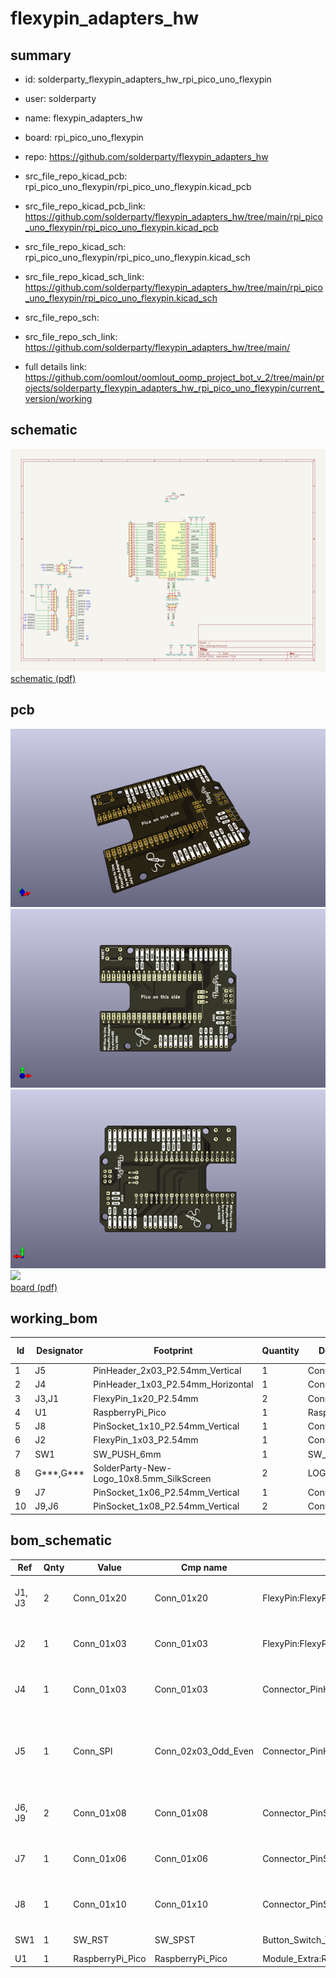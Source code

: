 # flexypin_adapters_hw
 
## summary 
* id: solderparty_flexypin_adapters_hw_rpi_pico_uno_flexypin
* user: solderparty
* name: flexypin_adapters_hw
* board: rpi_pico_uno_flexypin
* repo: https://github.com/solderparty/flexypin_adapters_hw
* src_file_repo_kicad_pcb: rpi_pico_uno_flexypin/rpi_pico_uno_flexypin.kicad_pcb
* src_file_repo_kicad_pcb_link: https://github.com/solderparty/flexypin_adapters_hw/tree/main/rpi_pico_uno_flexypin/rpi_pico_uno_flexypin.kicad_pcb
* src_file_repo_kicad_sch: rpi_pico_uno_flexypin/rpi_pico_uno_flexypin.kicad_sch
* src_file_repo_kicad_sch_link: https://github.com/solderparty/flexypin_adapters_hw/tree/main/rpi_pico_uno_flexypin/rpi_pico_uno_flexypin.kicad_sch

* src_file_repo_sch: 
* src_file_repo_sch_link: https://github.com/solderparty/flexypin_adapters_hw/tree/main/
* full details link: https://github.com/oomlout/oomlout_oomp_project_bot_v_2/tree/main/projects/solderparty_flexypin_adapters_hw_rpi_pico_uno_flexypin/current_version/working  

## schematic  
![](working_schematic_600.png)  
[schematic (pdf)](working_schematic.pdf) 






















## pcb  
![](working_3d_600.png) 
![](working_3d_front_600.png)  
![](working_3d_back_600.png)  
![](working_600.png)  
[board (pdf)](working.pdf)  

## working_bom
| Id | Designator | Footprint | Quantity | Designation | Supplier and ref |  | None | 
| --- | --- | --- | --- | --- | --- | --- | --- | 
| 1 | J5 | PinHeader_2x03_P2.54mm_Vertical | 1 | Conn_SPI |  |  | [''] | 
| 2 | J4 | PinHeader_1x03_P2.54mm_Horizontal | 1 | Conn_01x03 |  |  | [''] | 
| 3 | J3,J1 | FlexyPin_1x20_P2.54mm | 2 | Conn_01x20 |  |  | [''] | 
| 4 | U1 | RaspberryPi_Pico | 1 | RaspberryPi_Pico |  |  | [''] | 
| 5 | J8 | PinSocket_1x10_P2.54mm_Vertical | 1 | Conn_01x10 |  |  | [''] | 
| 6 | J2 | FlexyPin_1x03_P2.54mm | 1 | Conn_01x03 |  |  | [''] | 
| 7 | SW1 | SW_PUSH_6mm | 1 | SW_RST |  |  | [''] | 
| 8 | G***,G*** | SolderParty-New-Logo_10x8.5mm_SilkScreen | 2 | LOGO |  |  | [''] | 
| 9 | J7 | PinSocket_1x06_P2.54mm_Vertical | 1 | Conn_01x06 |  |  | [''] | 
| 10 | J9,J6 | PinSocket_1x08_P2.54mm_Vertical | 2 | Conn_01x08 |  |  | [''] | 


## bom_schematic
| Ref | Qnty | Value | Cmp name | Footprint | Description | Vendor | DNP | 
| --- | --- | --- | --- | --- | --- | --- | --- | 
| J1, J3 | 2 | Conn_01x20 | Conn_01x20 | FlexyPin:FlexyPin_1x20_P2.54mm | Generic connector, single row, 01x20, script generated (kicad-library-utils/schlib/autogen/connector/) |  |  | 
| J2 | 1 | Conn_01x03 | Conn_01x03 | FlexyPin:FlexyPin_1x03_P2.54mm | Generic connector, single row, 01x03, script generated (kicad-library-utils/schlib/autogen/connector/) |  |  | 
| J4 | 1 | Conn_01x03 | Conn_01x03 | Connector_PinHeader_2.54mm:PinHeader_1x03_P2.54mm_Horizontal | Generic connector, single row, 01x03, script generated (kicad-library-utils/schlib/autogen/connector/) |  |  | 
| J5 | 1 | Conn_SPI | Conn_02x03_Odd_Even | Connector_PinHeader_2.54mm:PinHeader_2x03_P2.54mm_Vertical | Generic connector, double row, 02x03, odd/even pin numbering scheme (row 1 odd numbers, row 2 even numbers), script generated (kicad-library-utils/schlib/autogen/connector/) |  |  | 
| J6, J9 | 2 | Conn_01x08 | Conn_01x08 | Connector_PinSocket_2.54mm:PinSocket_1x08_P2.54mm_Vertical | Generic connector, single row, 01x08, script generated (kicad-library-utils/schlib/autogen/connector/) |  |  | 
| J7 | 1 | Conn_01x06 | Conn_01x06 | Connector_PinSocket_2.54mm:PinSocket_1x06_P2.54mm_Vertical | Generic connector, single row, 01x06, script generated (kicad-library-utils/schlib/autogen/connector/) |  |  | 
| J8 | 1 | Conn_01x10 | Conn_01x10 | Connector_PinSocket_2.54mm:PinSocket_1x10_P2.54mm_Vertical | Generic connector, single row, 01x10, script generated (kicad-library-utils/schlib/autogen/connector/) |  |  | 
| SW1 | 1 | SW_RST | SW_SPST | Button_Switch_THT:SW_PUSH_6mm | Single Pole Single Throw (SPST) switch |  |  | 
| U1 | 1 | RaspberryPi_Pico | RaspberryPi_Pico | Module_Extra:RaspberryPi_Pico |  |  |  | 




